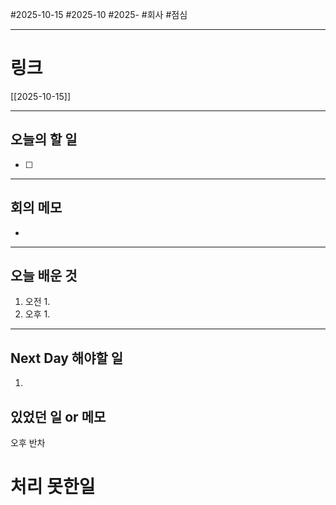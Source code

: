 #2025-10-15 #2025-10 #2025- 
#회사 #점심 

------
# 링크 
[[2025-10-15]]

---
## 오늘의 할 일
- [ ] 
---
## 회의 메모
- 
---
## 오늘 배운 것
1. 오전
    1. 
2. 오후
    1. 
---
## Next Day 해야할 일
1. 


## 있었던 일 or 메모
오후 반차

# 처리 못한일